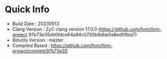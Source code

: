 # Quick Info
* Build Date : 20230513
* Clang Version : ZyC clang version 17.0.0 (https://github.com/llvm/llvm-project 97b73e35eb0fdce64a94c0730b8dbe0a8ed06ba7)
* Binutils Version : master
* Compiled Based : https://github.com/llvm/llvm-project/commit/97b73e35

